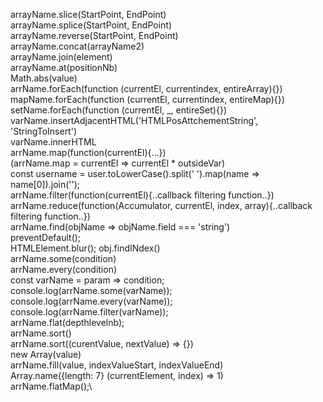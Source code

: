 arrayName.slice(StartPoint, EndPoint)\
arrayName.splice(StartPoint, EndPoint)\
arrayName.reverse(StartPoint, EndPoint)\
arrayName.concat(arrayName2)\
arrayName.join(element)\
arrayName.at(positionNb)\
Math.abs(value)\
arrName.forEach(function (currentEl, currentindex, entireArray){})\
mapName.forEach(function (currentEl, currentindex, entireMap){})\
setName.forEach(function (currentEl, \_, entireSet){})\
varName.insertAdjacentHTML('HTMLPosAttchementString', 'StringToInsert')\
varName.innerHTML\
arrName.map(function(currentEl){...})\
(arrName.map = currentEl => currentEl \* outsideVar)\
const username = user.toLowerCase().split(' ').map(name => name[0]).join('');\
arrName.filter(function(currentEl){..callback filtering function..})\
arrName.reduce(function(Accumulator, currentEl, index, array){..callback filtering function..})\
arrName.find(objName => objName.field === 'string')\
preventDefault();\
HTMLElement.blur();
obj.findINdex()\
arrName.some(condition)\
arrName.every(condition)\
const varName = param => condition;\
console.log(arrName.some(varName));\
console.log(arrName.every(varName));\
console.log(arrName.filter(varName));\
arrName.flat(depthlevelnb);\
arrName.sort()\
arrName.sort((curentValue, nextValue) => {})\
new Array(value)\
arrName.fill(value, indexValueStart, indexValueEnd)\
Array.name({length: 7} (currentElement, index) => 1)\
arrName.flatMap();\
